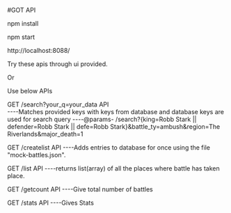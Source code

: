 
#GOT API

npm install

npm start

http://localhost:8088/

Try these apis through ui provided.

Or

Use below APIs

GET /search?your_q=your_data  API  
----Matches provided keys  with keys from database and database keys are used for search query
----@params- /search?{king=Robb Stark || defender=Robb Stark || defe=Robb Stark}&battle_ty=ambush&region=The Riverlands&major_death=1


GET /createlist API
----Adds entries to database for once using the file "mock-battles.json".  


GET /list API
----returns list(array) of all the places where battle has taken place.


GET /getcount API
----Give total number of battles


GET /stats API
----Gives Stats



